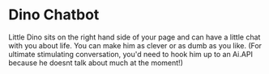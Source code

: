 # Dino Chatbot

Little Dino sits on the right hand side of your page and can have a little chat with you about life.
You can make him as clever or as dumb as you like.
(For ultimate stimulating conversation, you'd need to hook him up to an Ai.API because he doesnt talk about much at the moment!)
